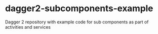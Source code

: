 # dagger2-subcomponents-example
Dagger 2 repository with example code for sub components as part of activities and services
